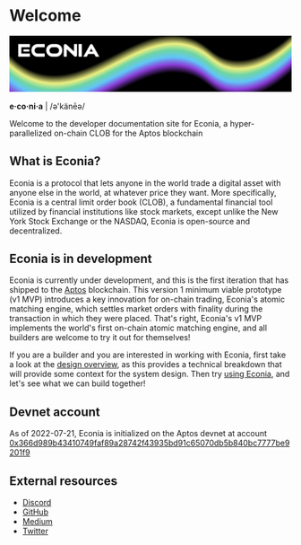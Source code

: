# Welcome

![](../../.assets/cover-banner.png)

**e·co·ni·a** | /ə'känēə/

Welcome to the developer documentation site for Econia, a hyper-parallelized on-chain CLOB for the Aptos blockchain

## What is Econia?

Econia is a protocol that lets anyone in the world trade a digital asset with anyone else in the world, at whatever price they want.
More specifically, Econia is a central limit order book (CLOB), a fundamental financial tool utilized by financial institutions like stock markets, except unlike the New York Stock Exchange or the NASDAQ, Econia is open-source and decentralized.

## Econia is in development

Econia is currently under development, and this is the first iteration that has shipped to the [Aptos](https://aptos.dev) blockchain.
This version 1 minimum viable prototype (v1 MVP) introduces a key innovation for on-chain trading, Econia's atomic matching engine, which settles market orders with finality during the transaction in which they were placed.
That's right, Econia's v1 MVP implements the world's first on-chain atomic matching engine, and all builders are welcome to try it out for themselves!

If you are a builder and you are interested in working with Econia, first take a look at the [design overview](https://econia.dev/design-overview), as this provides a technical breakdown that will provide some context for the system design.
Then try [using Econia](using.md), and let's see what we can build together!

## Devnet account

As of 2022-07-21, Econia is initialized on the Aptos devnet at account [0x366d989b43410749faf89a28742f43935bd91c65070db5b840bc7777be9201f9](https://aptos-explorer.netlify.app/account/0x366d989b43410749faf89a28742f43935bd91c65070db5b840bc7777be9201f9)

## External resources
* [Discord](https://discord.com/invite/Z7gXcMgX8A)
* [GitHub](https://github.com/econia-labs/econia)
* [Medium](https://medium.com/econialabs)
* [Twitter](https://twitter.com/econialabs)